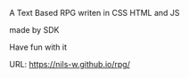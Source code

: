 A Text Based RPG writen in CSS HTML and JS

made by SDK

Have fun with it 


URL: https://nils-w.github.io/rpg/
